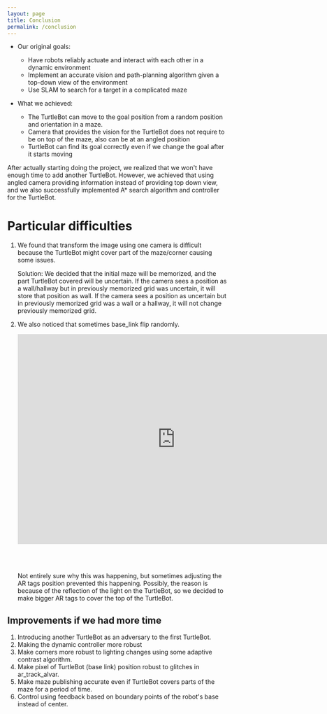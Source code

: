 ```yaml
---
layout: page
title: Conclusion
permalink: /conclusion
---
```


* Our original goals:
    * Have robots reliably actuate and interact with each other in a dynamic environment
    * Implement an accurate vision and path-planning algorithm given a top-down view of the environment
    * Use SLAM to search for a target in a complicated maze

* What we achieved:
    * The TurtleBot can move to the goal position from a random position and orientation in a maze.
    * Camera that provides the vision for the TurtleBot does not require to be on top of the maze, also can be at an angled position
    * TurtleBot can find its goal correctly even if we change the goal after it starts moving

After actually starting doing the project, we realized that we won't have enough time to add another TurtleBot. However, we achieved that using angled camera providing information instead of providing top down view, and we also successfully implemented A* search algorithm and controller for the TurtleBot.

# Particular difficulties

1. We found that transform the image using one camera is difficult because the TurtleBot might cover part of the maze/corner causing some issues.

    Solution: We decided that the initial maze will be memorized, and the part TurtleBot covered will be uncertain. If the camera sees a position as a wall/hallway but in previously memorized grid was uncertain, it will store that position as wall. If the camera sees a position as uncertain but in previously memorized grid was a wall or a hallway, it will not change previously memorized grid.

2. We also noticed that sometimes base_link flip randomly.

    <iframe style="margin-bottom: 50px" width="720" height="480" src="https://www.youtube.com/embed/SF1i_vUWl2g" frameborder="0" allow="accelerometer; autoplay; encrypted-media; gyroscope; picture-in-picture" allowfullscreen></iframe>

    Not entirely sure why this was happening, but sometimes adjusting the AR tags position prevented this happening. Possibly, the reason is because of the reflection of the light on the TurtleBot, so we decided to make bigger AR tags to cover the top of the TurtleBot.

## Improvements if we had more time

1. Introducing another TurtleBot as an adversary to the first TurtleBot.
2. Making the dynamic controller more robust
3. Make corners more robust to lighting changes using some adaptive contrast algorithm.
4. Make pixel of TurtleBot (base link) position robust to glitches in ar_track_alvar.
5. Make maze publishing accurate even if TurtleBot covers parts of the maze for a period of time.
6. Control using feedback based on boundary points of the robot's base instead of center.
